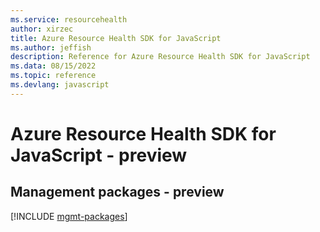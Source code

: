 ```yaml
---
ms.service: resourcehealth
author: xirzec
title: Azure Resource Health SDK for JavaScript
ms.author: jeffish
description: Reference for Azure Resource Health SDK for JavaScript
ms.data: 08/15/2022
ms.topic: reference
ms.devlang: javascript
---
```

# Azure Resource Health SDK for JavaScript - preview

## Management packages - preview
[!INCLUDE [mgmt-packages](resource-health-mgmt-index.md)]